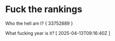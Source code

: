 # Fuck the rankings

Who the hell am I?
{ 33752889 }

What fucking year is it?
[ 2025-04-13T09:16:40Z ]
